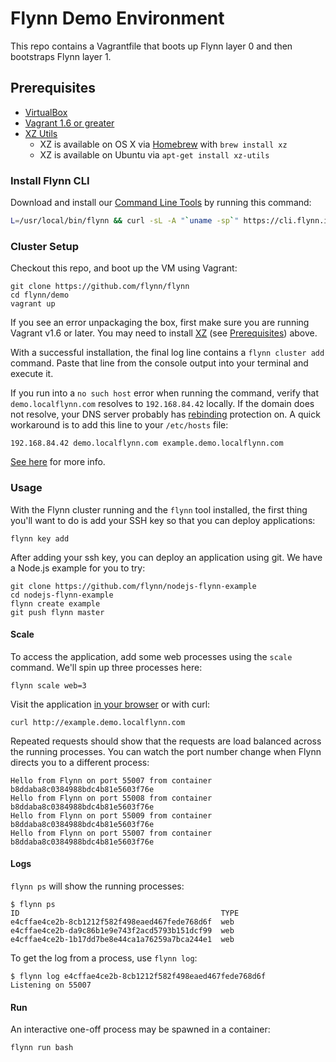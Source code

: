 # Flynn Demo Environment

This repo contains a Vagrantfile that boots up Flynn layer 0 and then bootstraps
Flynn layer 1.

## Prerequisites

* [VirtualBox](https://www.virtualbox.org/)
* [Vagrant 1.6 or greater](http://www.vagrantup.com/)
* [XZ Utils](http://tukaani.org/xz/)
  * XZ is available on OS X via [Homebrew](http://brew.sh) with `brew install xz`
  * XZ is available on Ubuntu via `apt-get install xz-utils`

### Install Flynn CLI

Download and install our [Command Line Tools](/cli) by running this command:

```bash
L=/usr/local/bin/flynn && curl -sL -A "`uname -sp`" https://cli.flynn.io/flynn.gz | zcat >$L && chmod +x $L
```

### Cluster Setup

Checkout this repo, and boot up the VM using Vagrant:

```text
git clone https://github.com/flynn/flynn
cd flynn/demo
vagrant up
```

If you see an error unpackaging the box, first make sure you are running Vagrant
v1.6 or later. You may need to install [XZ](http://tukaani.org/xz/) (see [Prerequisites](#prerequisites)) above.

With a successful installation, the final log line contains a `flynn cluster
add` command. Paste that line from the console output into your terminal and
execute it.

If you run into a `no such host` error when running the command, verify that
`demo.localflynn.com` resolves to `192.168.84.42` locally. If the domain does
not resolve, your DNS server probably has
[rebinding](https://en.wikipedia.org/wiki/DNS_rebinding) protection on. A quick
workaround is to add this line to your `/etc/hosts` file:

```text
192.168.84.42 demo.localflynn.com example.demo.localflynn.com
```

[See here](https://github.com/flynn/flynn/issues/74#issuecomment-51848061) for
more info.


### Usage

With the Flynn cluster running and the `flynn` tool installed, the first thing you'll
want to do is add your SSH key so that you can deploy applications:

```text
flynn key add
```

After adding your ssh key, you can deploy an application using git. We have
a Node.js example for you to try:

```text
git clone https://github.com/flynn/nodejs-flynn-example
cd nodejs-flynn-example
flynn create example
git push flynn master
```

#### Scale

To access the application, add some web processes using the `scale`
command. We'll spin up three processes here:

```text
flynn scale web=3
```

Visit the application [in your browser](http://example.demo.localflynn.com) or with curl:

```text
curl http://example.demo.localflynn.com
```

Repeated requests should show that the requests are load balanced across the
running processes. You can watch the port number change when Flynn directs you
to a different process:

```text
Hello from Flynn on port 55007 from container b8ddaba8c0384988bdc4b81e5603f76e
Hello from Flynn on port 55008 from container b8ddaba8c0384988bdc4b81e5603f76e
Hello from Flynn on port 55009 from container b8ddaba8c0384988bdc4b81e5603f76e
Hello from Flynn on port 55007 from container b8ddaba8c0384988bdc4b81e5603f76e
```

#### Logs

`flynn ps` will show the running processes:

```text
$ flynn ps
ID                                             TYPE
e4cffae4ce2b-8cb1212f582f498eaed467fede768d6f  web
e4cffae4ce2b-da9c86b1e9e743f2acd5793b151dcf99  web
e4cffae4ce2b-1b17dd7be8e44ca1a76259a7bca244e1  web
```

To get the log from a process, use `flynn log`:

```text
$ flynn log e4cffae4ce2b-8cb1212f582f498eaed467fede768d6f
Listening on 55007
```

#### Run

An interactive one-off process may be spawned in a container:

```text
flynn run bash
```
